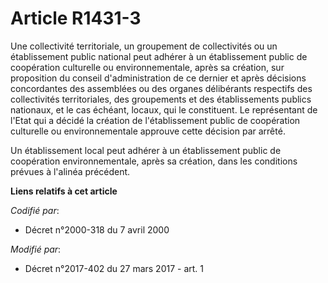 # Article R1431-3

Une collectivité territoriale, un groupement de collectivités ou un établissement public national peut adhérer à un
établissement public de coopération culturelle ou environnementale, après sa création, sur proposition du conseil
d'administration de ce dernier et après décisions concordantes des assemblées ou des organes délibérants respectifs des
collectivités territoriales, des groupements et des établissements publics nationaux, et le cas échéant, locaux, qui le
constituent. Le représentant de l'Etat qui a décidé la création de l'établissement public de coopération culturelle ou
environnementale approuve cette décision par arrêté.

Un établissement local peut adhérer à un établissement public de coopération environnementale, après sa création, dans les
conditions prévues à l'alinéa précédent.

**Liens relatifs à cet article**

_Codifié par_:

  - Décret n°2000-318 du 7 avril 2000

_Modifié par_:

  - Décret n°2017-402 du 27 mars 2017 - art. 1
